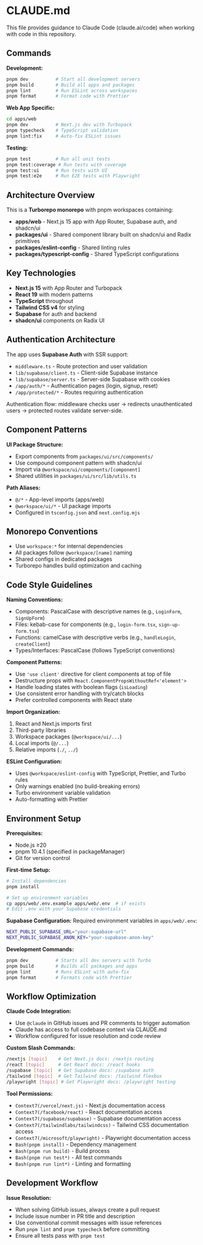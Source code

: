 # CLAUDE.md

This file provides guidance to Claude Code (claude.ai/code) when working with code in this repository.

## Commands

**Development:**
```bash
pnpm dev          # Start all development servers
pnpm build        # Build all apps and packages  
pnpm lint         # Run ESLint across workspaces
pnpm format       # Format code with Prettier
```

**Web App Specific:**
```bash
cd apps/web
pnpm dev          # Next.js dev with Turbopack
pnpm typecheck    # TypeScript validation
pnpm lint:fix     # Auto-fix ESLint issues
```

**Testing:**
```bash
pnpm test         # Run all unit tests
pnpm test:coverage # Run tests with coverage
pnpm test:ui      # Run tests with UI
pnpm test:e2e     # Run E2E tests with Playwright
```

## Architecture Overview

This is a **Turborepo monorepo** with pnpm workspaces containing:

- **apps/web** - Next.js 15 app with App Router, Supabase auth, and shadcn/ui
- **packages/ui** - Shared component library built on shadcn/ui and Radix primitives
- **packages/eslint-config** - Shared linting rules
- **packages/typescript-config** - Shared TypeScript configurations

## Key Technologies

- **Next.js 15** with App Router and Turbopack
- **React 19** with modern patterns
- **TypeScript** throughout
- **Tailwind CSS v4** for styling
- **Supabase** for auth and backend
- **shadcn/ui** components on Radix UI

## Authentication Architecture

The app uses **Supabase Auth** with SSR support:

- `middleware.ts` - Route protection and user validation
- `lib/supabase/client.ts` - Client-side Supabase instance
- `lib/supabase/server.ts` - Server-side Supabase with cookies
- `/app/auth/*` - Authentication pages (login, signup, reset)
- `/app/protected/*` - Routes requiring authentication

Authentication flow: middleware checks user → redirects unauthenticated users → protected routes validate server-side.

## Component Patterns

**UI Package Structure:**
- Export components from `packages/ui/src/components/`
- Use compound component pattern with shadcn/ui
- Import via `@workspace/ui/components/[component]`
- Shared utilities in `packages/ui/src/lib/utils.ts`

**Path Aliases:**
- `@/*` - App-level imports (apps/web)
- `@workspace/ui/*` - UI package imports
- Configured in `tsconfig.json` and `next.config.mjs`

## Monorepo Conventions

- Use `workspace:*` for internal dependencies
- All packages follow `@workspace/[name]` naming
- Shared configs in dedicated packages
- Turborepo handles build optimization and caching

## Code Style Guidelines

**Naming Conventions:**
- Components: PascalCase with descriptive names (e.g., `LoginForm`, `SignUpForm`)
- Files: kebab-case for components (e.g., `login-form.tsx`, `sign-up-form.tsx`)
- Functions: camelCase with descriptive verbs (e.g., `handleLogin`, `createClient`)
- Types/Interfaces: PascalCase (follows TypeScript conventions)

**Component Patterns:**
- Use `'use client'` directive for client components at top of file
- Destructure props with `React.ComponentPropsWithoutRef<'element'>`
- Handle loading states with boolean flags (`isLoading`)
- Use consistent error handling with try/catch blocks
- Prefer controlled components with React state

**Import Organization:**
1. React and Next.js imports first
2. Third-party libraries  
3. Workspace packages (`@workspace/ui/...`)
4. Local imports (`@/...`)
5. Relative imports (`./`, `../`)

**ESLint Configuration:**
- Uses `@workspace/eslint-config` with TypeScript, Prettier, and Turbo rules
- Only warnings enabled (no build-breaking errors)
- Turbo environment variable validation
- Auto-formatting with Prettier

## Environment Setup

**Prerequisites:**
- Node.js ≥20
- pnpm 10.4.1 (specified in packageManager)
- Git for version control

**First-time Setup:**
```bash
# Install dependencies
pnpm install

# Set up environment variables
cp apps/web/.env.example apps/web/.env  # if exists
# Edit .env with your Supabase credentials
```

**Supabase Configuration:**
Required environment variables in `apps/web/.env`:
```bash
NEXT_PUBLIC_SUPABASE_URL="your-supabase-url"
NEXT_PUBLIC_SUPABASE_ANON_KEY="your-supabase-anon-key"
```

**Development Commands:**
```bash
pnpm dev          # Starts all dev servers with Turbo
pnpm build        # Builds all packages and apps
pnpm lint         # Runs ESLint with auto-fix
pnpm format       # Formats code with Prettier
```

## Workflow Optimization

**Claude Code Integration:**
- Use `@claude` in GitHub issues and PR comments to trigger automation
- Claude has access to full codebase context via CLAUDE.md
- Workflow configured for issue resolution and code review

**Custom Slash Commands:**
```bash
/nextjs [topic]    # Get Next.js docs: /nextjs routing
/react [topic]     # Get React docs: /react hooks  
/supabase [topic]  # Get Supabase docs: /supabase auth
/tailwind [topic]  # Get Tailwind docs: /tailwind flexbox
/playwright [topic] # Get Playwright docs: /playwright testing
```

**Tool Permissions:**
- `Context7(/vercel/next.js)` - Next.js documentation access
- `Context7(/facebook/react)` - React documentation access
- `Context7(/supabase/supabase)` - Supabase documentation access
- `Context7(/tailwindlabs/tailwindcss)` - Tailwind CSS documentation access
- `Context7(/microsoft/playwright)` - Playwright documentation access
- `Bash(pnpm install)` - Dependency management
- `Bash(pnpm run build)` - Build process
- `Bash(pnpm run test*)` - All test commands
- `Bash(pnpm run lint*)` - Linting and formatting

## Development Workflow

**Issue Resolution:**
- When solving GitHub issues, always create a pull request
- Include issue number in PR title and description
- Use conventional commit messages with issue references
- Run `pnpm lint` and `pnpm typecheck` before committing
- Ensure all tests pass with `pnpm test`
